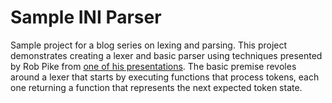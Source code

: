 # Sample INI Parser
Sample project for a blog series on lexing and parsing. This project demonstrates creating a lexer and basic parser using techniques presented by Rob Pike from [one of his presentations](http://cuddle.googlecode.com/hg/talk/lex.html#landing-slide). The basic premise revoles around a lexer that starts by executing functions that process tokens, each one returning a function that represents the next expected token state.
